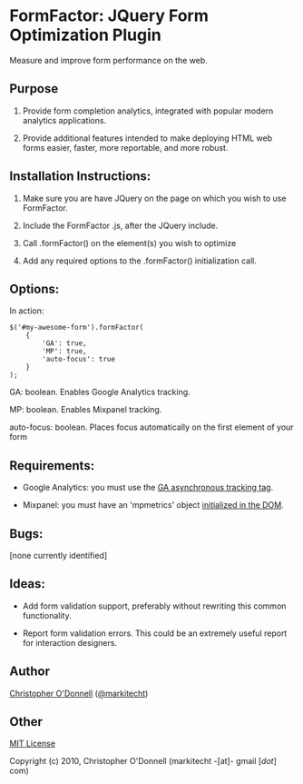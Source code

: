 # FormFactor: JQuery Form Optimization Plugin

Measure and improve form performance on the web.


## Purpose

1) Provide form completion analytics, integrated with popular modern analytics applications.

2) Provide additional features intended to make deploying HTML web forms easier, faster, more reportable, and more robust.

## Installation Instructions:

1) Make sure you are have JQuery on the page on which you wish to use FormFactor.

2) Include the FormFactor .js, after the JQuery include.

3) Call .formFactor() on the element(s) you wish to optimize

4) Add any required options to the .formFactor() initialization call.


## Options:

In action:

	$('#my-awesome-form').formFactor(
		{
			'GA': true,
			'MP': true,
			'auto-focus': true
		}
	);

GA: boolean. Enables Google Analytics tracking.

MP: boolean. Enables Mixpanel tracking.

auto-focus: boolean. Places focus automatically on the first element of your form

## Requirements:

* Google Analytics: you must use the [GA asynchronous tracking tag](http://bit.ly/dgzkvC).

* Mixpanel: you must have an 'mpmetrics' object [initialized in the DOM](http://bit.ly/bsyV3V).

## Bugs:

[none currently identified]

## Ideas:

* Add form validation support, preferably without rewriting this common functionality.

* Report form validation errors. This could be an extremely useful report for interaction designers.

## Author

[Christopher O'Donnell](http://markitecht.tumblr.com) ([@markitecht](http://twitter.com/markitecht))

## Other

[MIT License](http://www.opensource.org/licenses/mit-license.php)

Copyright (c) 2010, Christopher O'Donnell (markitecht -[at]- gmail [*dot*] com)
